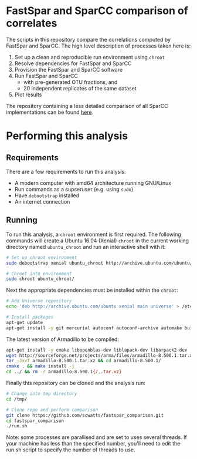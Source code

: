 # FastSpar and SparCC comparison of correlates
The scripts in this repository compare the correlations computed by FastSpar and SparCC. The high level description of processes taken here is:
1. Set up a clean and reproducible run environment using `chroot`
2. Resolve dependencies for FastSpar and SparCC
3. Provision the FastSpar and SparCC software
4. Run FastSpar and SparCC
    * with pre-generated OTU fractions, and
    * 20 independent replicates of the same dataset
5. Plot results

The repository containing a less detailed comparison of all SparCC implementations can be found [here](https://github.com/scwatts/sparcc_implementation_comparison).

# Performing this analysis
## Requirements
There are a few requirements to run this analysis:
* A modern computer with amd64 architecture running GNU/Linux
* Run commands as a supseruser (e.g. using `sudo`)
* Have `debootstrap` installed
* An internet connection

## Running
To run this analysis, a `chroot` environment is first required. The following commands will create a Ubuntu 16.04 (Xenial) `chroot` in the current working directory named `ubuntu_chroot` and run an interactive shell with it:
```bash
# Set up chroot environment
sudo debootstrap xenial ubuntu_chroot http://archive.ubuntu.com/ubuntu/

# Chroot into environment
sudo chroot ubuntu_chroot/
```

Next the appropriate dependencies must be installed within the `chroot`:
```bash
# Add Universe repository
echo 'deb http://archive.ubuntu.com/ubuntu xenial main universe' > /etc/apt/sources.list

# Install packages
apt-get update
apt-get install -y git mercurial autoconf autoconf-archive automake build-essential parallel libgsl-dev libopenblas-dev python-numpy python-pandas python3-numpy r-base-core ca-certificates --no-install-recommends

```
The latest version of Armadillo to be compiled:
```bash
apt-get install -y cmake libopenblas-dev liblapack-dev libarpack2-dev
wget http://sourceforge.net/projects/arma/files/armadillo-8.500.1.tar.xz
tar -Jxvf armadillo-8.500.1.tar.xz && cd armadillo-8.500.1/
cmake . && make install -j
cd ../ && rm -r armadillo-8.500.1{/,.tar.xz}
```

Finally this repository can be cloned and the analysis run:
```bash
# Change into tmp directory
cd /tmp/

# Clone repo and perform comparison
git clone https://github.com/scwatts/fastspar_comparison.git
cd fastspar_comparison
./run.sh
```

Note: some processes are parallised and are set to uses several threads. If your machine has less than the specified number, you'll need to edit the run.sh script to specify the number of threads to use.
